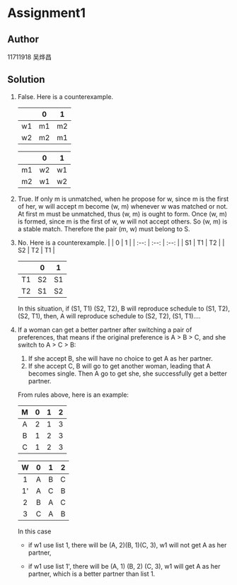 # Assignment1

## Author

11711918 吴烨昌

## Solution

1. False. Here is a counterexample.

   |      |  0   |  1   |
   | :--: | :--: | :--: |
   |  w1  |  m1  |  m2  |
   |  w2  |  m2  |  m1  |

   |      |  0   |  1   |
   | :--: | :--: | :--: |
   |  m1  |  w2  |  w1  |
   |  m2  |  w1  |  w2  |

2. True. If only m is unmatched, when he propose for w, since m is the first of her, w will accept m become (w, m) whenever w was matched or not. At first m must be unmatched, thus (w, m) is ought to form. Once (w, m) is formed, since m is the first of w, w will not accept others. So (w, m) is a stable match. Therefore the pair (m, w) must belong to S.

3. No. Here is a counterexample.
    |      |  0   |  1   |
    | :--: | :--: | :--: |
    |  S1  |  T1  |  T2  |
    |  S2  |  T2  |  T1  |

    |      |  0   |  1   |
    | :--: | :--: | :--: |
    |  T1  |  S2  |  S1  |
    |  T2  |  S1  |  S2  |

    In this situation, if (S1, T1) (S2, T2), B will reproduce schedule to (S1, T2), (S2, T1), then, A will reproduce schedule to (S2, T2), (S1, T1)....

4. If a woman can get a better partner after switching a pair of preferences, that means if the original preference is A > B > C, and she switch to A > C > B:
      1. If she accept B, she will have no choice to get A as her partner.
      2. If she accept C,  B will go to get another woman, leading that A becomes single. Then A go to get she, she successfully get a better partner.

      From rules above, here is an example:

      | M   | 0 | 1 | 2 |
      | :--: | :--: | :--: | :--: |
      | A   | 2 | 1 | 3 |
      | B   | 1 | 2 | 3 |
      | C   | 1 | 2 | 3 |

      |  W   |  0   |  1   |  2   |
      | :--: | :--: | :--: | :--: |
      |  1   |  A   |  B   |  C   |
      |  1'  |  A   |  C   |  B   |
      |  2   |  B   |  A   |  C   |
      |  3   |  C   |  A   |  B   |

      

      In this case

      - if w1 use list 1, there will be (A, 2)(B, 1)(C, 3), w1 will not get A as her partner,

      - if w1 use list 1', there will be (A, 1) (B, 2) (C, 3), w1 will get A as her partner, which is a better partner than list 1.

